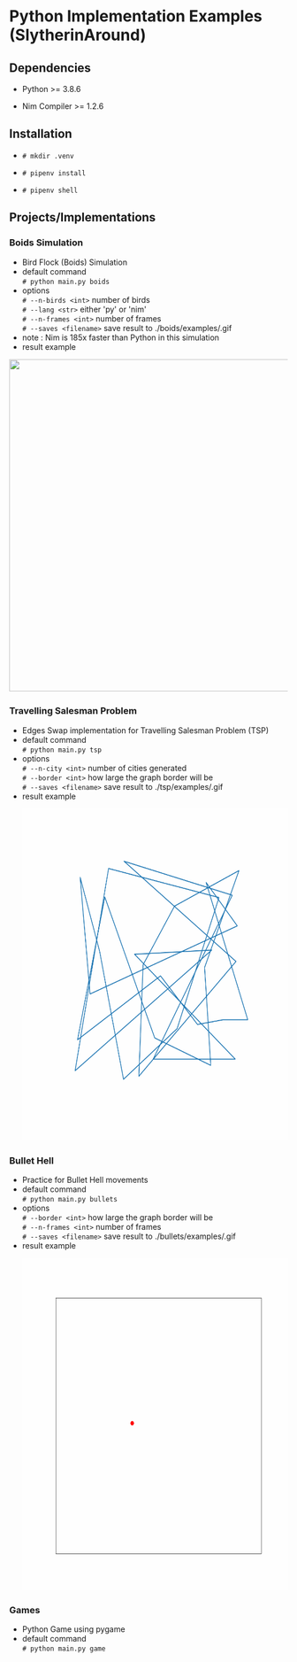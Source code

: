 # Python Implementation Examples (SlytherinAround)

## Dependencies

- Python >= 3.8.6

- Nim Compiler >= 1.2.6

## Installation

- `# mkdir .venv`

- `# pipenv install`

- `# pipenv shell`

## Projects/Implementations

### Boids Simulation

- Bird Flock (Boids) Simulation
- default command
</br>`# python main.py boids`
- options
</br>`# --n-birds <int>` number of birds
</br>`# --lang <str>` either 'py' or 'nim'
</br>`# --n-frames <int>` number of frames
</br>`# --saves <filename>` save result to ./boids/examples/<filename>.gif
- note : Nim is 185x faster than Python in this simulation
- result example
<p align="center">
  <img width="600" height="600" src="https://github.com/ranovan7/slytherin_around/blob/master/boids/examples/500_birds.gif">
</p>

### Travelling Salesman Problem

- Edges Swap implementation for Travelling Salesman Problem (TSP)
- default command
    </br>`# python main.py tsp`
- options
    </br>`# --n-city <int>` number of cities generated
    </br>`# --border <int>` how large the graph border will be
    </br>`# --saves <filename>` save result to ./tsp/examples/<filename>.gif
- result example
    <p align="center">
      <img width="600" height="600" src="https://github.com/ranovan7/slytherin_around/blob/master/tsp/examples/30_cities.gif">
    </p>

### Bullet Hell

- Practice for Bullet Hell movements
- default command
    </br>`# python main.py bullets`
- options
    </br>`# --border <int>` how large the graph border will be
    </br>`# --n-frames <int>` number of frames
    </br>`# --saves <filename>` save result to ./bullets/examples/<filename>.gif
- result example
    <p align="center">
      <img width="600" height="600" src="https://github.com/ranovan7/slytherin_around/blob/master/bullets/examples/prototype.gif">
    </p>

### Games

- Python Game using pygame
- default command
    </br>`# python main.py game`
